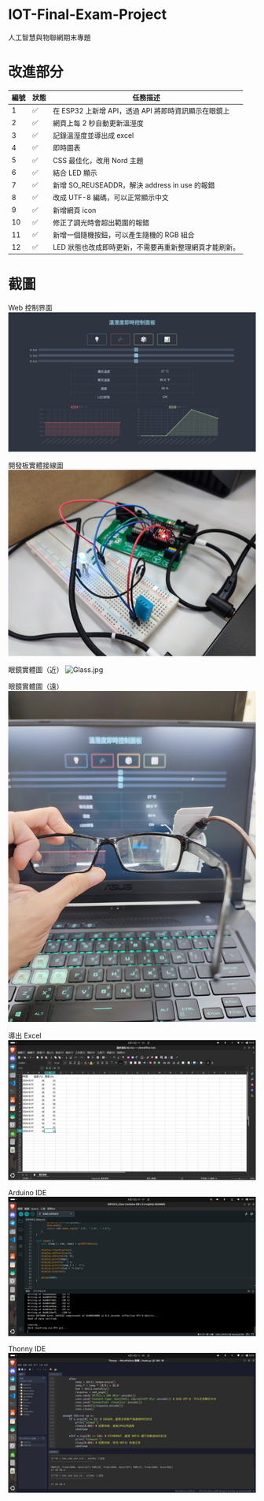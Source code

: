 # IOT-Final-Exam-Project
人工智慧與物聯網期末專題


# 改進部分
| 編號 | 狀態 | 任務描述 |
| --- | --- | ------- |
|  1  |  ✅ | 在 ESP32 上新增 API，透過 API 將即時資訊顯示在眼鏡上 |
|  2  |  ✅ | 網頁上每 2 秒自動更新溫溼度 |
|  3  |  ✅ | 記錄溫溼度並導出成 excel |
|  4  |  ✅ | 即時圖表 |
|  5  |  ✅ | CSS 最佳化，改用 Nord 主題 |
|  6  |  ✅ | 結合 LED 顯示 |
|  7  |  ✅ | 新增 SO_REUSEADDR，解決 address in use 的報錯 |
|  8  |  ✅ | 改成 UTF-8 編碼，可以正常顯示中文 |
|  9  |  ✅ | 新增網頁 icon |
|  10 |  ✅ | 修正了調光時會超出範圍的報錯 |
|  11 |  ✅ | 新增一個隨機按鈕，可以產生隨機的 RGB 組合 |
|  12 |  ✅ | LED 狀態也改成即時更新，不需要再重新整理網頁才能刷新。|

# 截圖
Web 控制界面
![Web.jpg](https://github.com/Xeift/IOT-Final-Exam-Project/raw/main/images/Web.png)

開發板實體接線圖
![Board.jpg](https://github.com/Xeift/IOT-Final-Exam-Project/raw/main/images/Board.jpg)

眼鏡實體圖（近）
![Glass.jpg](https://github.com/Xeift/IOT-Final-Exam-Project/raw/main/images/Glass.jpg)

眼鏡實體圖（遠）
![Glass2.jpg](https://github.com/Xeift/IOT-Final-Exam-Project/raw/main/images/Glass2.jpg)

導出 Excel
![Excel.jpg](https://github.com/Xeift/IOT-Final-Exam-Project/raw/main/images/Excel.png)

Arduino IDE
![ArduinoIDE.png](https://github.com/Xeift/IOT-Final-Exam-Project/raw/main/images/ArduinoIDE.png)

Thonny IDE
![Thonny.png](https://github.com/Xeift/IOT-Final-Exam-Project/raw/main/images/Thonny.png)